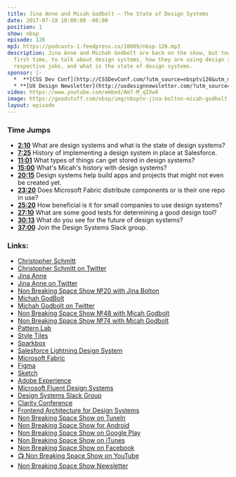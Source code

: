 ```yaml
---
title: Jina Anne and Micah Godbolt — The State of Design Systems
date: 2017-07-19 10:00:00 -06:00
position: 1
show: nbsp
episode: 126
mp3: https://podcasts-1.feedpress.co/10609/nbsp-126.mp3
description: Jina Anne and Michah Godbolt are back on the show, but together for the
  first time, to talk about design systems, how they are using design systems at their
  respective jobs, and what is the state of design systems.
sponsor: |-
  *  **[CSS Dev Conf](http://CSSDevConf.com/?utm_source=nbsptv126&utm_medium=podcast&utm_campaign=cssdevconf2017)** — Conference dedicated to CSS and its super friend technologies like JavaScript, Sass, npm, and more. A limited supply of Early Bird Tickets now on sale. [Register now!](http://CSSDevConf.com/?utm_source=nbsptv126&utm_medium=podcast&utm_campaign=cssdevconf2017)
  * **[UX Design Newsletter](http://uxdesignnewsletter.com/?utm_source=nbsptv126&utm_medium=podcast&utm_campaign=uxdesignnewsletter)** — A weekly free newsletter containing a collection of tutorials, articles, and videos about front-end design and development, plus tips on how to bring better engagement to the multi-device world curated by Christopher Schmitt. [Sign up now!](http://uxdesignnewsletter.com/?utm_source=nbsptv126&utm_medium=podcast&utm_campaign=uxdesignnewsletter)
video: https://www.youtube.com/embed/Am7-M_qIXw8
image: https://goodstuff.com/nbsp/img/nbsptv-jina-bolton-micah-godbolt-126.jpg
layout: episode
---
```


### Time Jumps

* **[2:10](#t=2:10)** What are design systems and what is the state of design systems?
* **[7:25](#t=7:25)** History of implementing a design system in place at Salesforce.
* **[11:01](#t=11:01)** What types of things can get stored in design systems?
* **[15:00](#t=15:00)** What's Micah's history with design systems?
* **[20:15](#t=20:15)** Design systems help build apps and projects that might not even be created yet.
* **[23:20](#t=23:20)** Does Microsoft Fabric distribute components or is their one repo in use?
* **[25:20](#t=25:20)** How beneficial is it for small companies to use design systems?
* **[27:10](#t=27:10)** What are some good tests for determining a good design tool?
* **[30:13](#t=30:13)** What do you see for the future of design systems?
* **[37:00](#t=37:00)** Join the Design Systems Slack group.

### Links:

* [Christopher Schmitt](http://Christopher.org)
* [Christopher Schmitt on Twitter](https://twitter.com/teleject)
* [Jina Anne](https://www.sushiandrobots.com) 
* [Jina Anne on Twitter](https://twitter.com/jina)
* [Non Breaking Space Show №20 with Jina Bolton](https://goodstuff.fm/nbsp/20)
* [Michah GodBolt](https://micahgodbolt.com)
* [Michah Godbolt on Twitter](https://twitter.com/micahgodbolt)
* [Non Breaking Space Show №48 with Micah Godbolt](https://goodstuff.fm/nbsp/48)
* [Non Breaking Space Show №74 with Micah Godbolt](https://goodstuff.fm/nbsp/74)
* [Pattern Lab](http://patternlab.io)
* [Style Tiles](http://styletil.es)
* [Sparkbox](https://seesparkbox.com)
* [Salesforce Lightning Design System](https://www.lightningdesignsystem.com)
* [Microsoft Fabric](https://dev.office.com/fabric)
* [Figma](https://www.figma.com)
* [Sketch](https://sketchapp.com)
* [Adobe Experience](http://www.adobe.com/ca/products/experience-design.html)
* [Microsoft Fluent Design Systems](http://fluent.microsoft.com)
* [Design Systems Slack Group](http://designsystems.herokuapp.com)
* [Clarity Conference](https://www.clarityconf.com)
* [Frontend Architecture for Design Systems](http://shop.oreilly.com/product/0636920040156.do)
* [Non Breaking Space Show on TuneIn](http://tunein.com/radio/Non-Breaking-Space-Show-p885155/)
* [Non Breaking Space Show for Android](http://subscribeonandroid.com/feeds.goodstuff.fm/nbsp)
* [Non Breaking Space Show on Google Play](https://playmusic.app.goo.gl/?ibi=com.google.PlayMusic&isi=691797987&ius=googleplaymusic&link=https://play.google.com/music/m/Iw5ik6iwalo5vmda5rqyrotdney?t%3DNon_Breaking_Space_Show%26pcampaignid%3DMKT-na-all-co-pr-mu-pod-16)
* [Non Breaking Space Show on iTunes](https://itunes.apple.com/ca/podcast/non-breaking-space-show/id507162981?mt=2&ign-mpt=uo%3D4)
* [Non Breaking Space Show on Facebook](https://www.facebook.com/nbsptv)
* [📺 Non Breaking Space Show on YouTube](https://www.youtube.com/channel/UC--mqA75V3CM8hxId0l7e_g?sub_confirmation=1)
* [Non Breaking Space Show Newsletter](http://newsletter.nonbreakingspace.tv/)
